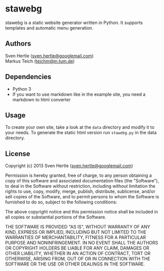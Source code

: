 # stawebg

stawebg is a static website generator written in Python. It supports templates and automatic menu generation.

## Authors

Sven Hertle (<sven.hertle@googlemail.com>)  
Markus Teich (<teichm@in.tum.de>)

## Dependencies

* Python 3
* If you want to use markdown like in the example site, you need a markdown to html converter

## Usage

To create your own site, take a look at the `data` directory and modify it to your needs.
To generate the static html version run `stawebg.py` in the data directory.

## License

Copyright (c) 2013 Sven Hertle (<sven.hertle@googlemail.com>)

Permission is hereby granted, free of charge, to any person obtaining a copy of
this software and associated documentation files (the "Software"), to deal in
the Software without restriction, including without limitation the rights to
use, copy, modify, merge, publish, distribute, sublicense, and/or sell copies of
the Software, and to permit persons to whom the Software is furnished to do so,
subject to the following conditions:

The above copyright notice and this permission notice shall be included in all
copies or substantial portions of the Software.

THE SOFTWARE IS PROVIDED "AS IS", WITHOUT WARRANTY OF ANY KIND, EXPRESS OR
IMPLIED, INCLUDING BUT NOT LIMITED TO THE WARRANTIES OF MERCHANTABILITY, FITNESS
FOR A PARTICULAR PURPOSE AND NONINFRINGEMENT. IN NO EVENT SHALL THE AUTHORS OR
COPYRIGHT HOLDERS BE LIABLE FOR ANY CLAIM, DAMAGES OR OTHER LIABILITY, WHETHER
IN AN ACTION OF CONTRACT, TORT OR OTHERWISE, ARISING FROM, OUT OF OR IN
CONNECTION WITH THE SOFTWARE OR THE USE OR OTHER DEALINGS IN THE SOFTWARE.
